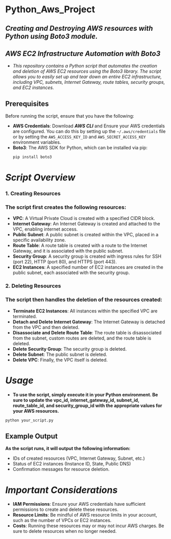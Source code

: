# Python_Aws_Project
## _Creating and Destroying AWS resources with Python using Boto3 module._
## _AWS EC2 Infrastructure Automation with Boto3_

- *This repository contains a Python script that automates the creation and deletion of AWS EC2 resources using the Boto3 library. The script allows you to easily set up and tear down an entire EC2 infrastructure, including VPC, subnets, Internet Gateway, route tables, security groups, and EC2 instances.*

## Prerequisites

Before running the script, ensure that you have the following:

- **AWS Credentials**: Download *__AWS CLI__* and Ensure your AWS credentials are configured. You can do this by setting up the `~/.aws/credentials` file or by setting the `AWS_ACCESS_KEY_ID` and `AWS_SECRET_ACCESS_KEY` environment variables.
- **Boto3**: The AWS SDK for Python, which can be installed via pip:
  ```bash
  pip install boto3
  ```

# _Script Overview_
 ### 1. Creating Resources

### The script first creates the following resources:

-    **VPC**: A Virtual Private Cloud is created with a specified CIDR block.
-   **Internet Gateway**: An Internet Gateway is created and attached to the VPC, enabling internet access.
-   **Public Subnet**: A public subnet is created within the VPC, placed in a specific availability zone.
-    **Route Table**: A route table is created with a route to the Internet Gateway, and it is associated with the public subnet.
-    **Security Group**: A security group is created with ingress rules for SSH (port 22), HTTP (port 80), and HTTPS (port 443).
-    **EC2 Instances**: A specified number of EC2 instances are created in the public subnet, each associated with the security group.


### 2. Deleting Resources

### The script then handles the deletion of the resources created:

-    **Terminate EC2 Instances**: All instances within the specified VPC are terminated.
-    **Detach and Delete Internet Gateway**: The Internet Gateway is detached from the VPC and then deleted.
-    **Disassociate and Delete Route Table**: The route table is disassociated from the subnet, custom routes are deleted, and the route table is deleted.
-    **Delete Security Group**: The security group is deleted.
-    **Delete Subnet**: The public subnet is deleted.
-    **Delete VPC**: Finally, the VPC itself is deleted.


# _Usage_

- **To use the script, simply execute it in your Python environment. Be sure to update the vpc_id, internet_gateway_id, subnet_id, route_table_id, and security_group_id with the appropriate values for your AWS resources.**

```bash
python your_script.py
```

## Example Output

**As the script runs, it will output the following information:**

- IDs of created resources (VPC, Internet Gateway, Subnet, etc.)
- Status of EC2 instances (Instance ID, State, Public DNS)
- Confirmation messages for resource deletion.

# _Important Considerations_

- **IAM Permissions**: Ensure your AWS credentials have sufficient permissions to create and delete these resources.
- **Resource Limits**: Be mindful of AWS resource limits in your account, such as the number of VPCs or EC2 instances.
- **Costs**: Running these resources may or may not incur AWS charges. Be sure to delete resources when no longer needed.